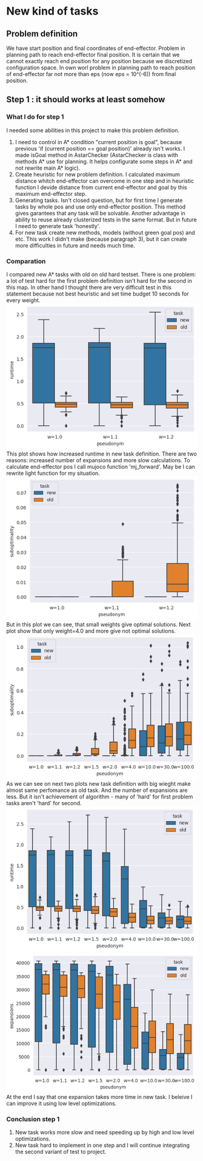 # New kind of tasks

## Problem definition
We have start position and final coordinates of end-effector. Problem in planning path to reach end-effector final position.
It is certain that we cannot exactly reach end position for any position because we discretized configuration space. In own worl problem in planning path to reach position of end-effector far not more than eps (now eps = 10^(-6)) from final position.

## Step 1 : it should works at least somehow

### What I do for step 1
I needed some abilities in this project to make this problem definition.
1. I need to control in A* condition "current position is goal", because previous 'if (current position == goal position)' already isn't works. I made isGoal method in AstarChecker (AstarChecker is class with methods A* use for planning. It helps configurate some steps in A* and not rewrite main A* logic).
2. Create heuristic for new problem definition. I calculated maximum distance whitch end-effector can overcome in one step and in heuristic function I devide distance from current end-effector and goal by this maximum end-effector step.
3. Generating tasks. Isn't closed question, but for first time I generate tasks by whole pos and use only end-effector position. This method gives garantees that any task will be solvable. Another advantage in ability to reuse already clusterized tests in the same format. But in future I need to generate task 'honestly'.
4. For new task create new methods, models (without green goal pos) and etc. This work I didn't make (because paragraph 3), but it can create more difficulties in future and needs much time.

### Comparation
I compared new A* tasks with old on old hard testset. There is one problem: a lot of test hard for the first problem definition isn't hard for the second in this map. In other hand I thought there are very difficult test in this statement because not best heuristic and set time budget 10 seconds for every weight.\
![](pictures/5/runtime_small_w.png)\
This plot shows how increased runtime in new task definition. There are two reasons: increased number of expansions and more slow calculations. To calculate end-effector pos I call mujoco function 'mj_forward'. May be I can rewrite light function for my situation.\
![](pictures/5/suboptimality_small_w.png)\
But in this plot we can see, that small weights give optimal solutions. Next plot show that only weight=4.0 and more give not optimal solutions.\
![](pictures/5/suboptimality_all_w.png)\
As we can see on next two plots new task definition with big wieght make almost same perfomance as old task. And the number of expansions are less. But it isn't achievement of algorithm - many of 'hard' for first problem tasks aren't 'hard' for second.\
![](pictures/5/runtime_all_w.png)\
![](pictures/5/expansions_all_w.png)\
At the end I say that one expansion takes more time in new task. I beleive I can improve it using low level optimizations.

### Conclusion step 1
1. New task works more slow and need speeding up by high and low level optimizations.
2. New task hard to implement in one step and I will continue integrating the second variant of test to project.